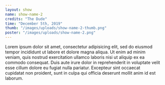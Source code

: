 ```yaml
---
layout: show
name: show-name-2
credits: "The Dude"
time: "December 5th, 2019"
thumb: "/images/uploads/show-name-2-thumb.png"
poster: "/images/uploads/show-name-2.png"
---
```


Lorem ipsum dolor sit amet, consectetur adipisicing elit, sed do eiusmod tempor incididunt ut labore et dolore magna aliqua. Ut enim ad minim veniam, quis nostrud exercitation ullamco laboris nisi ut aliquip ex ea commodo consequat. Duis aute irure dolor in reprehenderit in voluptate velit esse cillum dolore eu fugiat nulla pariatur. Excepteur sint occaecat cupidatat non proident, sunt in culpa qui officia deserunt mollit anim id est laborum.
